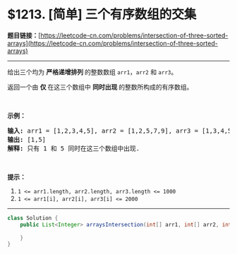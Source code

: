 # $1213. [简单] 三个有序数组的交集

**题目链接：**[https://leetcode-cn.com/problems/intersection-of-three-sorted-arrays](https://leetcode-cn.com/problems/intersection-of-three-sorted-arrays)

---

<div class="content__1Y2H">
 <div class="notranslate">
  <p>给出三个均为 <strong>严格递增排列 </strong>的整数数组&nbsp;<code>arr1</code>，<code>arr2</code> 和&nbsp;<code>arr3</code>。</p> 
  <p>返回一个由&nbsp;<strong>仅 </strong>在这三个数组中&nbsp;<strong>同时出现&nbsp;</strong>的整数所构成的有序数组。</p> 
  <p>&nbsp;</p> 
  <p><strong>示例：</strong></p> 
  <pre class="language-text"><strong>输入: </strong>arr1 = [1,2,3,4,5], arr2 = [1,2,5,7,9], arr3 = [1,3,4,5,8]
<strong>输出: </strong>[1,5]
<strong>解释: </strong>只有 1 和 5 同时在这三个数组中出现.
</pre> 
  <p>&nbsp;</p> 
  <p><strong>提示：</strong></p> 
  <ol> 
   <li><code>1 &lt;= arr1.length, arr2.length, arr3.length &lt;= 1000</code></li> 
   <li><code>1 &lt;= arr1[i], arr2[i], arr3[i] &lt;= 2000</code></li> 
  </ol> 
 </div>
</div>

---

```java
class Solution {
    public List<Integer> arraysIntersection(int[] arr1, int[] arr2, int[] arr3) {
        
    }
}
```